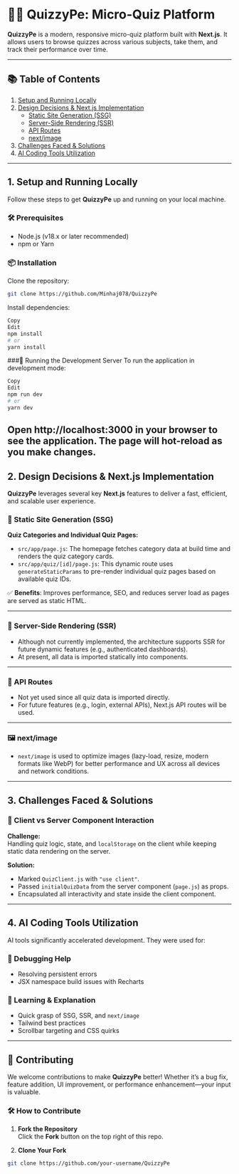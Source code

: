 
# 🧙‍♂️ QuizzyPe: Micro-Quiz Platform

**QuizzyPe** is a modern, responsive micro-quiz platform built with **Next.js**. It allows users to browse quizzes across various subjects, take them, and track their performance over time.

---

## 📚 Table of Contents

1. [Setup and Running Locally](#1-setup-and-running-locally)  
2. [Design Decisions & Next.js Implementation](#2-design-decisions--nextjs-implementation)  
   - [Static Site Generation (SSG)](#static-site-generation-ssg)  
   - [Server-Side Rendering (SSR)](#server-side-rendering-ssr)  
   - [API Routes](#api-routes)  
   - [next/image](#nextimage)  
3. [Challenges Faced & Solutions](#3-challenges-faced--solutions)  
4. [AI Coding Tools Utilization](#4-ai-coding-tools-utilization)

---

## 1. Setup and Running Locally

Follow these steps to get **QuizzyPe** up and running on your local machine.

### 🛠️ Prerequisites

- Node.js (v18.x or later recommended)  
- npm or Yarn

### 📦 Installation

Clone the repository:

```bash
git clone https://github.com/Minhaj078/QuizzyPe
```
Install dependencies:

```bash
Copy
Edit
npm install
# or
yarn install
```
###🚀 Running the Development Server
To run the application in development mode:

```bash
Copy
Edit
npm run dev
# or
yarn dev
```
Open http://localhost:3000 in your browser to see the application. The page will hot-reload as you make changes.
---
## 2. Design Decisions & Next.js Implementation

**QuizzyPe** leverages several key **Next.js** features to deliver a fast, efficient, and scalable user experience.

### 📄 Static Site Generation (SSG)

**Quiz Categories and Individual Quiz Pages:**

- `src/app/page.js`: The homepage fetches category data at build time and renders the quiz category cards.
- `src/app/quiz/[id]/page.js`: This dynamic route uses `generateStaticParams` to pre-render individual quiz pages based on available quiz IDs.

✅ **Benefits**: Improves performance, SEO, and reduces server load as pages are served as static HTML.

---

### 🔁 Server-Side Rendering (SSR)

- Although not currently implemented, the architecture supports SSR for future dynamic features (e.g., authenticated dashboards).
- At present, all data is imported statically into components.

---

### 🔌 API Routes

- Not yet used since all quiz data is imported directly.
- For future features (e.g., login, external APIs), Next.js API routes will be used.

---

### 🖼️ next/image

- `next/image` is used to optimize images (lazy-load, resize, modern formats like WebP) for better performance and UX across all devices and network conditions.

---

## 3. Challenges Faced & Solutions

### 🧠 Client vs Server Component Interaction

**Challenge:**  
Handling quiz logic, state, and `localStorage` on the client while keeping static data rendering on the server.

**Solution:**  
- Marked `QuizClient.js` with `"use client"`.
- Passed `initialQuizData` from the server component (`page.js`) as props.
- Encapsulated all interactivity and state inside the client component.

---

## 4. AI Coding Tools Utilization

AI tools significantly accelerated development. They were used for:

### 🐞 Debugging Help

- Resolving persistent errors
- JSX namespace build issues with Recharts

### 📖 Learning & Explanation

- Quick grasp of SSG, SSR, and `next/image`
- Tailwind best practices
- Scrollbar targeting and CSS quirks

---

## 🤝 Contributing

We welcome contributions to make **QuizzyPe** better! Whether it’s a bug fix, feature addition, UI improvement, or performance enhancement—your input is valuable.

### 🛠️ How to Contribute

1. **Fork the Repository**  
   Click the **Fork** button on the top right of this repo.

2. **Clone Your Fork**

```bash
git clone https://github.com/your-username/QuizzyPe
```

